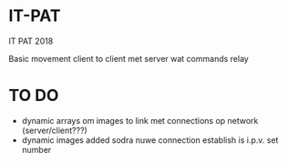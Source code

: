 # IT-PAT
IT PAT 2018

Basic movement client to client met server wat commands relay

# TO DO
- dynamic arrays om images to link met connections op network (server/client???) 
- dynamic images added sodra nuwe connection establish is i.p.v. set number

